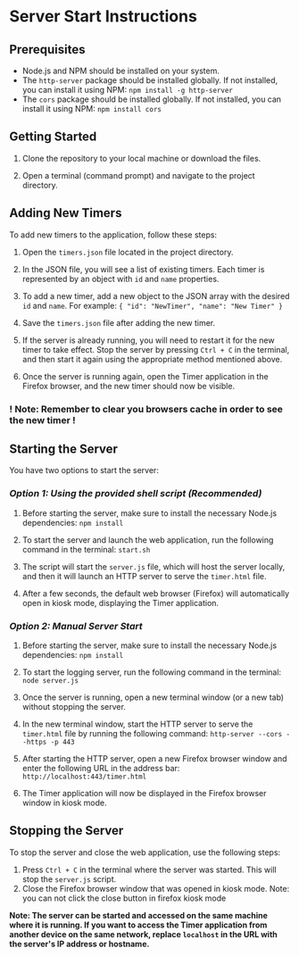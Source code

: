 # **Server Start Instructions**

## **Prerequisites**
- Node.js and NPM should be installed on your system.
- The `http-server` package should be installed globally. If not installed, you can install it using NPM: `npm install -g http-server`
- The `cors` package should be installed globally. If not installed, you can install it using NPM: `npm install cors`


## **Getting Started**
1. Clone the repository to your local machine or download the files.
   
2. Open a terminal (command prompt) and navigate to the project directory.


## **Adding New Timers**
To add new timers to the application, follow these steps:

1. Open the `timers.json` file located in the project directory.

2. In the JSON file, you will see a list of existing timers. Each timer is represented by an object with `id` and `name` properties.

3. To add a new timer, add a new object to the JSON array with the desired `id` and `name`. For example: `{ "id": "NewTimer", "name": "New Timer" }`
   
4. Save the `timers.json` file after adding the new timer.

5. If the server is already running, you will need to restart it for the new timer to take effect. Stop the server by pressing `Ctrl + C` in the terminal, and then start it again using the appropriate method mentioned above.

6. Once the server is running again, open the Timer application in the Firefox browser, and the new timer should now be visible.

### **! Note: Remember to clear you browsers cache in order to see the new timer !**


## **Starting the Server**
You have two options to start the server:

### ***Option 1: Using the provided shell script (Recommended)***
1. Before starting the server, make sure to install the necessary Node.js dependencies: `npm install`

2. To start the server and launch the web application, run the following command in the terminal: `start.sh`


3. The script will start the `server.js` file, which will host the server locally, and then it will launch an HTTP server to serve the `timer.html` file.

4. After a few seconds, the default web browser (Firefox) will automatically open in kiosk mode, displaying the Timer application.


### ***Option 2: Manual Server Start***
1. Before starting the server, make sure to install the necessary Node.js dependencies: `npm install`

2. To start the logging server, run the following command in the terminal: `node server.js`


3. Once the server is running, open a new terminal window (or a new tab) without stopping the server.

4. In the new terminal window, start the HTTP server to serve the `timer.html` file by running the following command: `http-server --cors --https -p 443`

5. After starting the HTTP server, open a new Firefox browser window and enter the following URL in the address bar: `http://localhost:443/timer.html`


6. The Timer application will now be displayed in the Firefox browser window in kiosk mode.


## **Stopping the Server**
To stop the server and close the web application, use the following steps:
1. Press `Ctrl + C` in the terminal where the server was started. This will stop the `server.js` script.
2. Close the Firefox browser window that was opened in kiosk mode.
   Note: you can not click the close button in firefox kiosk mode

**Note: The server can be started and accessed on the same machine where it is running. If you want to access the Timer application from another device on the same network, replace `localhost` in the URL with the server's IP address or hostname.**
